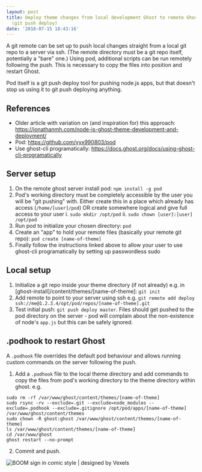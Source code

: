 ```yaml
---
layout: post
title: Deploy theme changes from local development Ghost to remote Ghost using pod
  (git push deploy)
date: '2018-07-15 18:43:16'
---
```


A git remote can be set up to push local changes straight from a local git repo to a server via ssh. (The remote directory must be a git repo itself, potentially a "bare" one.) Using pod, additional scripts can be run remotely following the push. This is necessary to copy the files into position and restart Ghost. 

Pod itself is a git push deploy tool for pushing node.js apps, but that doesn't stop us using it to git push deploying anything.

## References

* Older article with variation on (and inspiration for) this approach: https://jonathanmh.com/node-js-ghost-theme-development-and-deployment/
* Pod: https://github.com/yyx990803/pod
* Use ghost-cli programatically: https://docs.ghost.org/docs/using-ghost-cli-programatically

## Server setup
1. On the remote ghost server install pod: `npm install -g pod`
2. Pod's working directory must be completely accessible by the user you will be "git pushing" with. Either create this in a place which already has access (`/home/[user]/pod`) OR create somewhere logical and give full access to your user
    i. `sudo mkdir /opt/pod`
    ii. `sudo chown [user]:[user] /opt/pod`
5. Run pod to initialize your chosen directory: `pod`
6. Create an "app" to hold your remote files (basically your remote git repo): `pod create [name-of-theme]`
7. Finally follow the instructions linked above to allow your user to use ghost-cli programatically by setting up passwordless sudo

## Local setup
1. Initialize a git repo inside your theme directory (if not already) e.g. in [ghost-install]/content/themes/[name-of-theme]: `git init`
2. Add remote to point to your server using ssh e.g. `git remote add deploy ssh://me@1.2.3.4/opt/pod/repos/[name-of-theme].git`
3. Test initial push: `git push deploy master`. Files should get pushed to the pod directory on the server - pod will complain about the non-existence of node's `app.js` but this can be safely ignored.

## .podhook to restart Ghost
A `.podhook` file overrides the default pod behaviour and allows running custom commands on the server following the push.  

1. Add a `.podhook` file to the local theme directory and add commands to copy the files from pod's working directory to the theme directory within ghost. e.g.
```
sudo rm -rf /var/www/ghost/content/themes/[name-of-theme]
sudo rsync -rv --exclude=.git --exclude=node_modules --exclude=.podhook --exclude=.gitignore /opt/pod/apps/[name-of-theme] /var/www/ghost/content/themes
sudo chown -R ghost:ghost /var/www/ghost/content/themes/[name-of-theme]
ls /var/www/ghost/content/themes/[name-of-theme]
cd /var/www/ghost
ghost restart --no-prompt
```
2. Commit and push.

![BOOM sign in comic style | designed by Vexels](https://www.dropbox.com/s/vhr8hoisw6gqcd6/Screenshot%202018-07-15%2019.42.51.png?raw=1)

